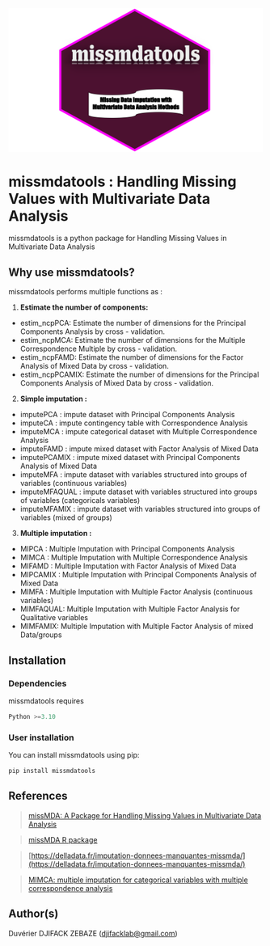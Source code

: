 <center>
    <img src="./figures/missmdatools.svg" alt="centered image" height="50%"/>
</center>

# missmdatools : Handling Missing Values with Multivariate Data Analysis

missmdatools is a python package for Handling Missing Values in Multivariate Data Analysis

## Why use missmdatools?

missmdatools performs multiple functions as :
1. **Estimate the number of components:**
  * estim_ncpPCA: Estimate the number of dimensions for the Principal Components Analysis by cross - validation.
  * estim_ncpMCA: Estimate the number of dimensions for the Multiple Correspondence Multiple by cross - validation.
  * estim_ncpFAMD: Estimate the number of dimensions for the Factor Analysis of Mixed Data by cross - validation.
  * estim_ncpPCAMIX: Estimate the number of dimensions for the Principal Components Analysis of Mixed Data by cross - validation.

2. **Simple imputation :**
  * imputePCA : impute dataset with Principal Components Analysis
  * imputeCA : impute contingency table with Correspondence Analysis
  * imputeMCA : impute categorical dataset with Multiple Correspondence Analysis
  * imputeFAMD : impute mixed dataset with Factor Analysis of Mixed Data
  * imputePCAMIX : impute mixed dataset with Principal Components Analysis of Mixed Data
  * imputeMFA : impute dataset with variables structured into groups of variables (continuous variables)
  * imputeMFAQUAL : impute dataset with variables structured into groups of variables (categoricals variables)
  * imputeMFAMIX : impute dataset with variables structured into groups of variables (mixed of groups)

3. **Multiple imputation :**
  * MIPCA : Multiple Imputation with Principal Components Analysis
  * MIMCA : Multiple Imputation with Multiple Correspondence Analysis
  * MIFAMD : Multiple Imputation with Factor Analysis of Mixed Data
  * MIPCAMIX : Multiple Imputation with Principal Components Analysis of Mixed Data
  * MIMFA : Multiple Imputation with Multiple Factor Analysis (continuous variables)
  * MIMFAQUAL: Multiple Imputation with Multiple Factor Analysis for Qualitative variables
  * MIMFAMIX: Multiple Imputation with Multiple Factor Analysis of mixed Data/groups

## Installation

### Dependencies

missmdatools requires

```python
Python >=3.10
```

### User installation

You can install missmdatools using pip:

```python
pip install missmdatools
```

## References

> [missMDA: A Package for Handling Missing Values in Multivariate Data Analysis](https://www.jstatsoft.org/article/view/v070i01)

> [missMDA R package](https://cran.r-project.org/web/packages/missMDA/missMDA.pdf)

> [https://delladata.fr/imputation-donnees-manquantes-missmda/](https://delladata.fr/imputation-donnees-manquantes-missmda/)

> [MIMCA: multiple imputation for categorical variables with multiple correspondence analysis](https://link.springer.com/article/10.1007/s11222-016-9635-4)

## Author(s)

Duvérier DJIFACK ZEBAZE ([djifacklab@gmail.com](duverierdjifack@gmail.com))

